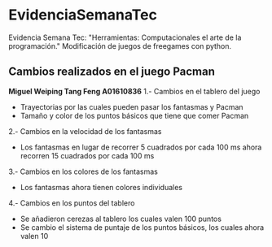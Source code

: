 # EvidenciaSemanaTec
Evidencia Semana Tec: "Herramientas: Computacionales el arte de la programación." Modificación de juegos de freegames con python.
##  Cambios realizados en el juego Pacman
**Miguel Weiping Tang Feng A01610836**
1.- Cambios en el tablero del juego
 - Trayectorias por las cuales pueden pasar los fantasmas y Pacman
 - Tamaño y color de los puntos básicos que tiene que comer Pacman

2.- Cambios en la velocidad de los fantasmas
- Los fantasmas en lugar de recorrer 5 cuadrados por cada 100 ms ahora recorren 15 cuadrados por cada 100 ms
 
 3.- Cambios en los colores de los fantasmas
 - Los fantasmas ahora tienen colores individuales

4.- Cambios en los puntos del tablero
- Se añadieron cerezas al tablero los cuales valen 100 puntos
- Se cambio el sistema de puntaje de los puntos básicos, los cuales ahora valen 10
